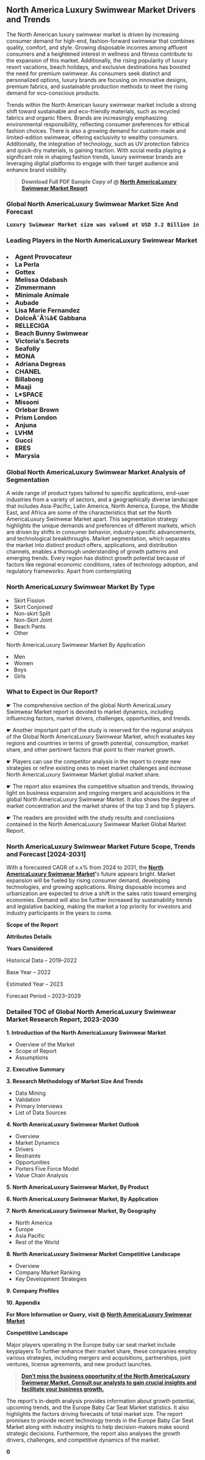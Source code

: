 <p><h2>North America Luxury Swimwear Market Drivers and Trends</h2><p>The North American luxury swimwear market is driven by increasing consumer demand for high-end, fashion-forward swimwear that combines quality, comfort, and style. Growing disposable incomes among affluent consumers and a heightened interest in wellness and fitness contribute to the expansion of this market. Additionally, the rising popularity of luxury resort vacations, beach holidays, and exclusive destinations has boosted the need for premium swimwear. As consumers seek distinct and personalized options, luxury brands are focusing on innovative designs, premium fabrics, and sustainable production methods to meet the rising demand for eco-conscious products.</p><p>Trends within the North American luxury swimwear market include a strong shift toward sustainable and eco-friendly materials, such as recycled fabrics and organic fibers. Brands are increasingly emphasizing environmental responsibility, reflecting consumer preferences for ethical fashion choices. There is also a growing demand for custom-made and limited-edition swimwear, offering exclusivity to wealthy consumers. Additionally, the integration of technology, such as UV protection fabrics and quick-dry materials, is gaining traction. With social media playing a significant role in shaping fashion trends, luxury swimwear brands are leveraging digital platforms to engage with their target audience and enhance brand visibility.</p></p><blockquote id="" class=""><strong>Download Full PDF Sample Copy of @&nbsp;<a href="https://www.verifiedmarketreports.com/download-sample/?rid=691588&utm_source=GitHub-Jan&utm_medium=260" target="_blank">North AmericaLuxury Swimwear Market Report</a>&nbsp;&nbsp;</strong></blockquote><h3 id="" class=""><strong>Global&nbsp;North AmericaLuxury Swimwear Market Size And Forecast</strong></h3><pre class="reader-text-block__code-block"><strong>Luxury Swimwear Market size was valued at USD 3.2 Billion in 2022 and is projected to reach USD 5.2 Billion by 2030, growing at a CAGR of 6.5% from 2024 to 2030.</strong></pre><h3 id="" class="">Leading Players in the&nbsp;North AmericaLuxury Swimwear Market</h3><h3 class=""></Li><Li>Agent Provocateur</Li><Li> La Perla</Li><Li> Gottex</Li><Li> Melissa Odabash</Li><Li> Zimmermann</Li><Li> Minimale Animale</Li><Li> Aubade</Li><Li> Lisa Marie Fernandez</Li><Li> DolceÃ¯Â¼â€ Gabbana</Li><Li> RELLECIGA</Li><Li> Beach Bunny Swimwear</Li><Li> Victoria's Secrets</Li><Li> Seafolly</Li><Li> MONA</Li><Li> Adriana Degreas</Li><Li> CHANEL</Li><Li> Billabong</Li><Li> Maaji</Li><Li> L*SPACE</Li><Li> Missoni</Li><Li> Orlebar Brown</Li><Li> Prism London</Li><Li> Anjuna</Li><Li> LVHM</Li><Li> Gucci</Li><Li> ERES</Li><Li> Marysia</h3><h3 id="" class="">Global&nbsp;North AmericaLuxury Swimwear Market Analysis of Segmentation</h3><p id="" class="">A wide range of product types tailored to specific applications, end-user industries from a variety of sectors, and a geographically diverse landscape that includes Asia-Pacific, Latin America, North America, Europe, the Middle East, and Africa are some of the characteristics that set the North AmericaLuxury Swimwear Market apart. This segmentation strategy highlights the unique demands and preferences of different markets, which are driven by shifts in consumer behavior, industry-specific advancements, and technological breakthroughs. Market segmentation, which separates the market into distinct product offers, applications, and distribution channels, enables a thorough understanding of growth patterns and emerging trends. Every region has distinct growth potential because of factors like regional economic conditions, rates of technology adoption, and regulatory frameworks. Apart from contemplating</p><h3 id="" class="">North AmericaLuxury Swimwear Market&nbsp;By Type</h3><p></Li><Li>Skirt Fission</Li><Li> Skirt Conjoined</Li><Li> Non-skirt Split</Li><Li> Non-Skirt Joint</Li><Li> Beach Pants</Li><Li> Other</p><div class="" data-test-id=""><p>North AmericaLuxury Swimwear Market&nbsp;By Application</p></div><p class=""></Li><Li>Men</Li><Li> Women</Li><Li> Boys</Li><Li> Girls</p><div class="" data-test-id=""><h3><span class="">What to Expect in Our Report?</span></h3></div><div class="" data-test-id=""><p><span class="">☛ The comprehensive section of the global North AmericaLuxury Swimwear Market report is devoted to market dynamics, including influencing factors, market drivers, challenges, opportunities, and trends.</span></p></div><div class="" data-test-id=""><p><span class="">☛ Another important part of the study is reserved for the regional analysis of the Global North AmericaLuxury Swimwear Market, which evaluates key regions and countries in terms of growth potential, consumption, market share, and other pertinent factors that point to their market growth.</span></p></div><div class="" data-test-id=""><p><span class="">☛ Players can use the competitor analysis in the report to create new strategies or refine existing ones to meet market challenges and increase North AmericaLuxury Swimwear Market global market share.</span></p></div><div class="" data-test-id=""><p><span class="">☛ The report also examines the competitive situation and trends, throwing light on business expansion and ongoing mergers and acquisitions in the global North AmericaLuxury Swimwear Market. It also shows the degree of market concentration and the market shares of the top 3 and top 5 players.</span></p></div><div class="" data-test-id=""><p><span class="">☛ The readers are provided with the study results and conclusions contained in the North AmericaLuxury Swimwear Market Global Market Report.</span></p></div><div class="" data-test-id=""><h3><span class="">North AmericaLuxury Swimwear Market Future Scope, Trends and Forecast [2024-2031]</span></h3></div><div class="" data-test-id=""><p><span class="">With a forecasted CAGR of x.x% from 2024 to 2031, the <strong><a href="https://www.verifiedmarketreports.com/download-sample/?rid=691588&utm_source=GitHub-Jan&utm_medium=260" target="_blank">North AmericaLuxury Swimwear Market</a>'</strong>s future appears bright. Market expansion will be fueled by rising consumer demand, developing technologies, and growing applications. Rising disposable incomes and urbanization are expected to drive a shift in the sales ratio toward emerging economies. Demand will also be further increased by sustainability trends and legislative backing, making the market a top priority for investors and industry participants in the years to come.</span></p><p id="ember66" class="ember-view reader-text-block__paragraph"><strong>Scope of the Report</strong></p><p id="ember67" class="ember-view reader-text-block__paragraph"><strong>Attributes Details</strong></p><p id="ember68" class="ember-view reader-text-block__paragraph"><strong>Years Considered</strong></p><p id="ember69" class="ember-view reader-text-block__paragraph">Historical Data &ndash; 2019&ndash;2022</p><p id="ember70" class="ember-view reader-text-block__paragraph">Base Year &ndash; 2022</p><p id="ember71" class="ember-view reader-text-block__paragraph">Estimated Year &ndash; 2023</p><p id="ember72" class="ember-view reader-text-block__paragraph">Forecast Period &ndash; 2023&ndash;2029</p></div><h3 id="" class="">Detailed TOC of Global North AmericaLuxury Swimwear Market Research Report, 2023-2030</h3><p id="" class=""><strong>1. Introduction of the North AmericaLuxury Swimwear Market</strong></p><ul><li>Overview of the Market</li><li>Scope of Report</li><li>Assumptions</li></ul><p id="" class=""><strong>2. Executive Summary</strong></p><p id="" class=""><strong>3. Research Methodology of Market Size And Trends</strong></p><ul><li>Data Mining</li><li>Validation</li><li>Primary Interviews</li><li>List of Data Sources</li></ul><p id="" class=""><strong>4. North AmericaLuxury Swimwear Market Outlook</strong></p><ul><li>Overview</li><li>Market Dynamics</li><li>Drivers</li><li>Restraints</li><li>Opportunities</li><li>Porters Five Force Model</li><li>Value Chain Analysis</li></ul><p id="" class=""><strong>5. North AmericaLuxury Swimwear Market, By Product</strong></p><p id="" class=""><strong>6. North AmericaLuxury Swimwear Market, By Application</strong></p><p id="" class=""><strong>7. North AmericaLuxury Swimwear Market, By Geography</strong></p><ul><li>North America</li><li>Europe</li><li>Asia Pacific</li><li>Rest of the World</li></ul><p id="" class=""><strong>8. North AmericaLuxury Swimwear Market Competitive Landscape</strong></p><ul><li>Overview</li><li>Company Market Ranking</li><li>Key Development Strategies</li></ul><p id="" class=""><strong>9. Company Profiles</strong></p><p id="" class=""><strong>10. Appendix</strong></p><p><strong>For More Information or Query, visit&nbsp;@ <a href="https://www.verifiedmarketreports.com/product/luxury-swimwear-market/" target="_blank">North AmericaLuxury Swimwear Market</a></strong></p><p id="ember61" class="ember-view reader-text-block__paragraph"><strong>Competitive Landscape</strong></p><p id="ember62" class="ember-view reader-text-block__paragraph">Major players operating in the Europe baby car seat market include keyplayers To further enhance their market share, these companies employ various strategies, including mergers and acquisitions, partnerships, joint ventures, license agreements, and new product launches.</p><blockquote id="ember63" class="ember-view reader-text-block__blockquote"><strong><a href="https://www.verifiedmarketreports.com/download-sample/?rid=691588&utm_source=GitHub-Jan&utm_medium=260" target="_blank">Don&rsquo;t miss the business opportunity of the North AmericaLuxury Swimwear Market. Consult our analysts to gain crucial insights and facilitate your business growth.</a></strong></blockquote><p id="ember64" class="ember-view reader-text-block__paragraph">The report's in-depth analysis provides information about growth potential, upcoming trends, and the Europe Baby Car Seat Market statistics. It also highlights the factors driving forecasts of total market size. The report promises to provide recent technology trends in the Europe Baby Car Seat Market along with industry insights to help decision-makers make sound strategic decisions. Furthermore, the report also analyses the growth drivers, challenges, and competitive dynamics of the market.</p><p class="ember-view reader-text-block__paragraph"><strong>0</strong></p>

